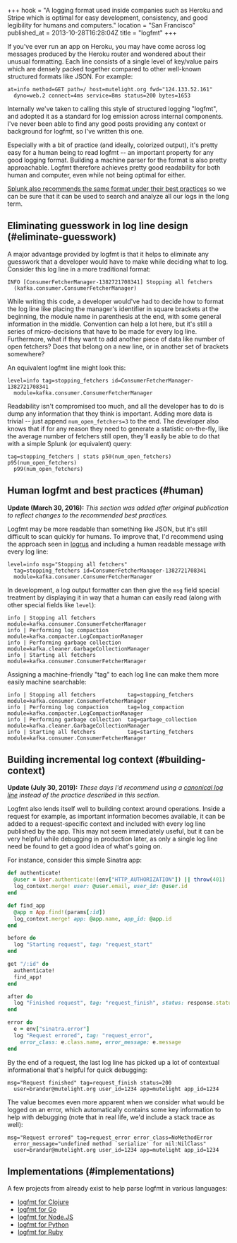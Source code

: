 +++
hook = "A logging format used inside companies such as Heroku and Stripe which is optimal for easy development, consistency, and good legibility for humans and computers."
location = "San Francisco"
published_at = 2013-10-28T16:28:04Z
title = "logfmt"
+++

If you've ever run an app on Heroku, you may have come
across log messages produced by the Heroku router and
wondered about their unusual formatting. Each line consists
of a single level of key/value pairs which are densely
packed together compared to other well-known structured
formats like JSON. For example:

    at=info method=GET path=/ host=mutelight.org fwd="124.133.52.161"
      dyno=web.2 connect=4ms service=8ms status=200 bytes=1653

Internally we've taken to calling this style of structured
logging "logfmt", and adopted it as a standard for log
emission across internal components. I've never been able
to find any good posts providing any context or background
for logfmt, so I've written this one.

Especially with a bit of practice (and ideally, colorized
output), it's pretty easy for a human being to read logfmt
-- an important property for any good logging format.
Building a machine parser for the format is also pretty
approachable. Logfmt therefore achieves pretty good
readability for both human and computer, even while not
being optimal for either.

[Splunk also recommends the same format under their best
practices][splunk] so we can be sure that it can be used to
search and analyze all our logs in the long term.

## Eliminating guesswork in log line design (#eliminate-guesswork)

A major advantage provided by logfmt is that it helps to
eliminate any guesswork that a developer would have to make
while deciding what to log. Consider this log line in a
more traditional format:

    INFO [ConsumerFetcherManager-1382721708341] Stopping all fetchers
      (kafka.consumer.ConsumerFetcherManager)

While writing this code, a developer would've had to decide
how to format the log line like placing the manager's
identifier in square brackets at the beginning, the module
name in parenthesis at the end, with some general
information in the middle. Convention can help a lot here,
but it's still a series of micro-decisions that have to be
made for every log line. Furthermore, what if they want to
add another piece of data like number of open fetchers?
Does that belong on a new line, or in another set of
brackets somewhere?

An equivalent logfmt line might look this:

    level=info tag=stopping_fetchers id=ConsumerFetcherManager-1382721708341
      module=kafka.consumer.ConsumerFetcherManager

Readability isn't compromised too much, and all the
developer has to do is dump any information that they think
is important. Adding more data is trivial -- just append
`num_open_fetchers=3` to the end. The developer also knows
that if for any reason they need to generate a statistic
on-the-fly, like the average number of fetchers still open,
they'll easily be able to do that with a simple Splunk (or
equivalent) query:

    tag=stopping_fetchers | stats p50(num_open_fetchers) p95(num_open_fetchers)
      p99(num_open_fetchers)

## Human logfmt and best practices (#human)

**Update (March 30, 2016):** *This section was added after
original publication to reflect changes to the recommended
best practices.*

Logfmt may be more readable than something like JSON, but it's still difficult
to scan quickly for humans. To improve that, I'd recommend using the approach
seen in [logrus][logrus] and including a human readable message with every log
line:

    level=info msg="Stopping all fetchers"
      tag=stopping_fetchers id=ConsumerFetcherManager-1382721708341
      module=kafka.consumer.ConsumerFetcherManager

In development, a log output formatter can then give the `msg` field special
treatment by displaying it in way that a human can easily read (along with
other special fields like `level`):

    info | Stopping all fetchers          module=kafka.consumer.ConsumerFetcherManager
    info | Performing log compaction      module=kafka.compacter.LogCompactionManager
    info | Performing garbage collection  module=kafka.cleaner.GarbageCollectionManager
    info | Starting all fetchers          module=kafka.consumer.ConsumerFetcherManager

Assigning a machine-friendly "tag" to each log line can
make them more easily machine searchable:

    info | Stopping all fetchers          tag=stopping_fetchers module=kafka.consumer.ConsumerFetcherManager
    info | Performing log compaction      tag=log_compaction module=kafka.compacter.LogCompactionManager
    info | Performing garbage collection  tag=garbage_collection module=kafka.cleaner.GarbageCollectionManager
    info | Starting all fetchers          tag=starting_fetchers module=kafka.consumer.ConsumerFetcherManager

## Building incremental log context (#building-context)

**Update (July 30, 2019):** *These days I'd recommend using
a [canonical log line](/canonical-log-lines) instead of the
practice described in this section.*

Logfmt also lends itself well to building context around operations. Inside a request for example, as important information becomes available, it can be added to a request-specific context and included with every log line published by the app. This may not seem immediately useful, but it can be very helpful while debugging in production later, as only a single log line need be found to get a good idea of what's going on.

For instance, consider this simple Sinatra app:

``` ruby
def authenticate!
  @user = User.authenticate!(env["HTTP_AUTHORIZATION"]) || throw(401)
  log_context.merge! user: @user.email, user_id: @user.id
end

def find_app
  @app = App.find!(params[:id])
  log_context.merge! app: @app.name, app_id: @app.id
end

before do
  log "Starting request", tag: "request_start"
end

get "/:id" do
  authenticate!
  find_app!
end

after do
  log "Finished request", tag: "request_finish", status: response.status
end

error do
  e = env["sinatra.error"]
  log "Request errored", tag: "request_error",
    error_class: e.class.name, error_message: e.message
end
```

By the end of a request, the last log line has picked up a
lot of contextual informational that's helpful for quick
debugging:

    msg="Request finished" tag=request_finish status=200 
      user=brandur@mutelight.org user_id=1234 app=mutelight app_id=1234

The value becomes even more apparent when we consider what would be logged on an error, which automatically contains some key information to help with debugging (note that in real life, we'd include a stack trace as well):

    msg="Request errored" tag=request_error error_class=NoMethodError
      error_message="undefined method `serialize' for nil:NilClass"
      user=brandur@mutelight.org user_id=1234 app=mutelight app_id=1234

## Implementations (#implementations)

A few projects from already exist to help parse logfmt in various languages:

* [logfmt for Clojure](https://github.com/tcrayford/logfmt)
* [logfmt for Go](http://godoc.org/github.com/kr/logfmt)
* [logfmt for Node.JS](https://github.com/csquared/node-logfmt)
* [logfmt for Python](https://github.com/josheppinette/python-logfmter)
* [logfmt for Ruby](https://github.com/cyberdelia/logfmt-ruby)

[logrus]: https://github.com/sirupsen/logrus
[splunk]: http://dev.splunk.com/view/logging-best-practices/SP-CAAADP6
